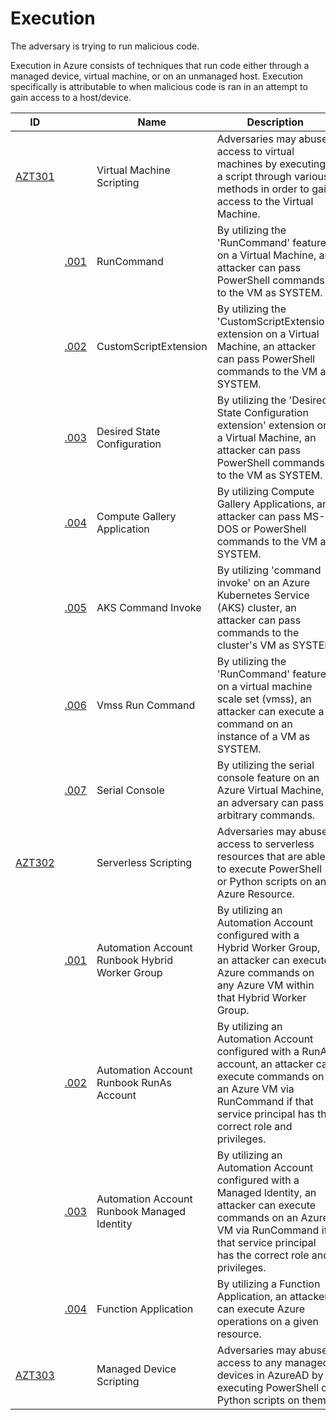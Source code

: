 # Execution

The adversary is trying to run malicious code.

Execution in Azure consists of techniques that run code either through a managed device, virtual machine, or on an unmanaged host. Execution specifically is attributable to when malicious code is ran in an attempt to gain access to a host/device.

|ID                           |                   |Name                                                                                                                                                               |Description                                 |
|-----------------------------|-------------------------|-------------------------------------------------------------------------------------------------------------------------------------------------------------------|--------------------------------------------|
|[AZT301](AZT301/AZT301.md)   |                         |Virtual Machine Scripting                                                                                                                                          |Adversaries may abuse access to virtual machines by executing a script through various methods in order to gain access to the Virtual Machine.|
|                             |[.001](AZT301/AZT301-1.md)   |RunCommand                                                                                                                                                     |By utilizing the 'RunCommand' feature on a Virtual Machine, an attacker can pass PowerShell commands to the VM as SYSTEM.|
|                             |[.002](AZT301/AZT301-2.md)   |CustomScriptExtension                                                                                                                                          |By utilizing the 'CustomScriptExtension' extension on a Virtual Machine, an attacker can pass PowerShell commands to the VM as SYSTEM.|
|                             |[.003](AZT301/AZT301-3.md)   |Desired State Configuration                                                                                                                                    |By utilizing the 'Desired State Configuration extension' extension on a Virtual Machine, an attacker can pass PowerShell commands to the VM as SYSTEM.|
|                             |[.004](AZT301/AZT301-4.md)   |Compute Gallery Application                                                                                                                                    |By utilizing Compute Gallery Applications, an attacker can pass MS-DOS or PowerShell commands to the VM as SYSTEM.|
|                             |[.005](AZT301/AZT301-5.md)   |AKS Command Invoke                                                                                                                                             |By utilizing 'command invoke' on an Azure Kubernetes Service (AKS) cluster, an attacker can pass commands to the cluster's VM as SYSTEM|
|                             |[.006](AZT301/AZT301-6.md)   |Vmss Run Command                                                                                                                                               |By utilizing the 'RunCommand' feature on a virtual machine scale set (vmss), an attacker can execute a command on an instance of a VM as SYSTEM.|
|                             |[.007](AZT301/AZT301-7.md)   |Serial Console                                                                                                                                                 |By utilizing the serial console feature on an Azure Virtual Machine, an adversary can pass arbitrary commands.|
|[AZT302](AZT302/AZT302.md)   |                         |Serverless Scripting                                                                                                                                               |Adversaries may abuse access to serverless resources that are able to execute PowerShell or Python scripts on an Azure Resource.|
|                             |[.001](AZT302/AZT302-1.md)|Automation Account Runbook Hybrid Worker Group                                                                                                                    |By utilizing an Automation Account configured with a Hybrid Worker Group, an attacker can execute Azure commands on any Azure VM within that Hybrid Worker Group.|
|                             |[.002](AZT302/AZT302-2.md)|Automation Account Runbook RunAs Account                                                                                                                          |By utilizing an Automation Account configured with a RunAs account, an attacker can execute commands on an Azure VM via RunCommand if that service principal has the correct role and privileges.|
|                             |[.003](AZT302/AZT302-3.md)|Automation Account Runbook Managed Identity                                                                                                                       |By utilizing an Automation Account configured with a Managed Identity, an attacker can execute commands on an Azure VM via RunCommand if that service principal has the correct role and privileges.|
|                             |[.004](AZT302/AZT302-4.md)|Function Application                                                                                                                                              |By utilizing a Function Application, an attacker can execute Azure operations on a given resource.|
|[AZT303](AZT303/AZT303.md)   |                          |Managed Device Scripting                                                                                                                                          |Adversaries may abuse access to any managed devices in AzureAD by executing PowerShell or Python scripts on them.|
